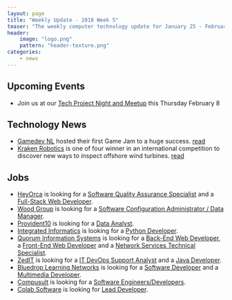 ```yaml
---
layout: page
title: "Weekly Update - 2018 Week 5"
teaser: "The weekly computer technology update for January 25 - February 01, 2018"
header:
    image: "logo.png"
    pattern: "header-texture.png"
categories:
    - news
---
```


## Upcoming Events

* Join us at our [Tech Project Night and Meetup][meetup] this Thursday February 8

## Technology News

* [Gamedev NL][gamedevnl] hosted their first Game Jam to a huge success. [read](http://www.cbc.ca/beta/news/canada/newfoundland-labrador/gamedevnl-gamejam-at-eastern-edge-gallery-1.4507282)
* [Kraken Robotics][kraken] is one of four winner in an international competition to discover new ways to inspect offshore wind turbines. [read](http://www.cbc.ca/beta/news/canada/newfoundland-labrador/kraken-competition-offshore-wind-turbines-1.4513805)

## Jobs

* [HeyOrca][heyorca] is looking for a [Software Quality Assurance Specialist](https://jobs.careerbeacon.com/details/software-quality-assurance-specialist/191219)
and a [Full-Stack Web Developer](https://jobs.careerbeacon.com/details/fullstack-web-developer/590925).
* [Wood Group](https://www.woodgroup.com/) is looking for a [Software Configuration Administrator / Data Manager](https://www.workopolis.com/jobsearch/job/17933675?uc=E8&sc=3.5111&sp=1).
* [Provident10][provident] is looking for a [Data Analyst](https://www.careerbeacon.com/en/posting/724772/provident10/data-analyst/st-john-s).
* [Integrated Informatics][integrated] is looking for a [Python Developer](https://www.careerbeacon.com/en/posting/725367/integrated-informatics/python-developer/st-john-s).
* [Quorum Information Systems][quorum] is looking for a [Back-End Web Developer](https://www.careerbeacon.com/en/posting/723319/quorum-information-systems-inc/back-end-web-developer/st-john-s),
a [Front-End Web Developer](https://www.careerbeacon.com/en/posting/723318/quorum-information-systems-inc/front-end-web-developer/st-john-s)
and a [Network Services Technical Specialist](https://www.careerbeacon.com/en/posting/725045/quorum-information-systems-inc/network-services-technical-specialist/st-john-s).
* [ZedIT][zedit] is looking for a [IT DevOps Support Analyst](http://jobs.gzed.com/index.php?m=portal&a=details&jobOrderID=10338317) and a [Java Developer](https://www.careerbeacon.com/en/posting/716612).
* [Bluedrop Learning Networks][bluedrop] is looking for a [Software Developer](https://www.careerbeacon.com/en/posting/719089) and a [Multimedia Developer](https://www.careerbeacon.com/en/posting/719607).
* [Compusult][compusult] is looking for a [Software Engineers/Developers](https://www.workopolis.com/jobsearch/job/17921414).
* [Colab Software][colab] is looking for [Lead Developer](https://www.colabsoftware.com/careers).

[meetup]:https://www.meetup.com/Computer-Technology-Society-of-Newfoundland-and-Labrador/events/wzrpgpyxdblb/

[blockchainnl]:https://www.facebook.com/blockchainnl/
[hackinghealth]:https://www.facebook.com/HHStJohnsNL/
[gamedevnl]:http://gamedevnl.org

[heyorca]:https://www.heyorca.com/
[bluedrop]:http://www.bluedroplearningnetworks.com/
[chummy]:https://chummygames.com
[colab]:https://www.colabsoftware.com/
[compusult]:http://www.compusult.net/
[hyperloop]:https://paradigmhyperloop.com/
[kraken]:http://krakenrobotics.com/
[otherocean]:http://www.otherocean.com/
[peachy]:https://www.peachylife.ca/
[quidder]:https://qwidder.com/
[subc]:http://subcimaging.com/
[zedit]:http://www.zedit.com/
[quorum]:http://www.quorumdms.com/
[integrated]:http://integrated-informatics.com/
[provident]:https://provident10.ca/
